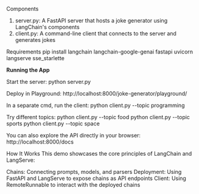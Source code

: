 Components

1. server.py: A FastAPI server that hosts a joke generator using LangChain's components
2. client.py: A command-line client that connects to the server and generates jokes


Requirements
pip install langchain langchain-google-genai fastapi uvicorn langserve sse_starlette


**Running the App**

Start the server:
python server.py

Deploy in Playground:
http://localhost:8000/joke-generator/playground/

In a separate cmd, run the client:
python client.py --topic programming

Try different topics:
python client.py --topic food
python client.py --topic sports
python client.py --topic space

You can also explore the API directly in your browser:
http://localhost:8000/docs

How It Works
This demo showcases the core principles of LangChain and LangServe:

Chains: Connecting prompts, models, and parsers
Deployment: Using FastAPI and LangServe to expose chains as API endpoints
Client: Using RemoteRunnable to interact with the deployed chains